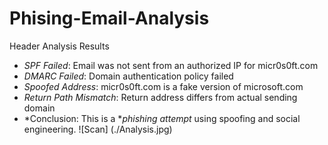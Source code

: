 # Phising-Email-Analysis
Header Analysis Results

- *SPF Failed*: Email was not sent from an authorized IP for micr0s0ft.com
- *DMARC Failed*: Domain authentication policy failed
- *Spoofed Address*: micr0s0ft.com is a fake version of microsoft.com
- *Return Path Mismatch*: Return address differs from actual sending domain
- *Conclusion: This is a **phishing attempt* using spoofing and social engineering.
![Scan] (./Analysis.jpg)
